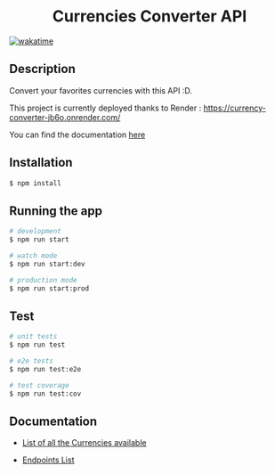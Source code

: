 <h1 align="center">
  Currencies Converter API
</h1>

[![wakatime](https://wakatime.com/badge/user/e52bef9d-e298-4ffd-b606-f63f36526478/project/5e9fd750-7a9b-4eef-b413-f1472c6dfc75.svg)](https://wakatime.com/badge/user/e52bef9d-e298-4ffd-b606-f63f36526478/project/5e9fd750-7a9b-4eef-b413-f1472c6dfc75)
## Description

Convert your favorites currencies with this API :D.

This project is currently deployed thanks to Render : https://currency-converter-jb6o.onrender.com/

You can find the documentation [here](https://github.com/jabibamman/currencies_converter_api/blob/main/docs/)

## Installation

```bash
$ npm install
```

## Running the app

```bash
# development
$ npm run start

# watch mode
$ npm run start:dev

# production mode
$ npm run start:prod
```

## Test

```bash
# unit tests
$ npm run test

# e2e tests
$ npm run test:e2e

# test coverage
$ npm run test:cov
```

## Documentation

- [List of all the Currencies available](https://github.com/jabibamman/currencies_converter_api/blob/main/docs/Currencies.md)

- [Endpoints List](https://github.com/jabibamman/currencies_converter_api/blob/main/docs/Endpoints.md)
